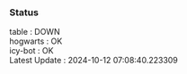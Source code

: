 ### Status


table : DOWN  
hogwarts : OK  
icy-bot : OK  
Latest Update : 2024-10-12 07:08:40.223309
